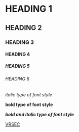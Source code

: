 # HEADING 1
## HEADING 2
### HEADING 3
#### HEADING 4
##### HEADING 5
###### HEADING 6
*italic type of font style*

**bold type of font style**

***bold and italic type of font style***

[VRSEC](https://www.vrsiddhartha.ac.in/)
